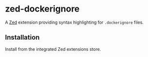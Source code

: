 # zed-dockerignore

A [Zed](https://zed.dev) extension providing syntax highlighting for
`.dockerignore` files.

## Installation

Install from the integrated Zed extensions store.

